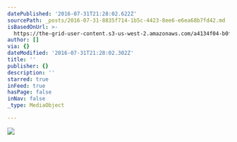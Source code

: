 ```yaml
---
datePublished: '2016-07-31T21:28:02.622Z'
sourcePath: _posts/2016-07-31-8835f714-1b5c-4423-8ee6-e6ea68b7fd42.md
isBasedOnUrl: >-
  https://the-grid-user-content.s3-us-west-2.amazonaws.com/a4134f04-b0fb-4c86-b825-592db1cc1841.jpg
author: []
via: {}
dateModified: '2016-07-31T21:28:02.302Z'
title: ''
publisher: {}
description: ''
starred: true
inFeed: true
hasPage: false
inNav: false
_type: MediaObject

---
```

![](https://the-grid-user-content.s3-us-west-2.amazonaws.com/a4134f04-b0fb-4c86-b825-592db1cc1841.jpg)